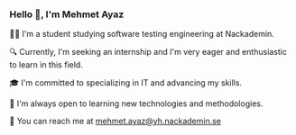 ### Hello 👋, I'm Mehmet Ayaz

👨‍💻 I'm a student studying software testing engineering at Nackademin.

🔍 Currently, I'm seeking an internship and I'm very eager and enthusiastic to learn in this field.

🎓 I'm committed to specializing in IT and advancing my skills.

🌱 I'm always open to learning new technologies and methodologies.

💬 You can reach me at mehmet.ayaz@yh.nackademin.se

